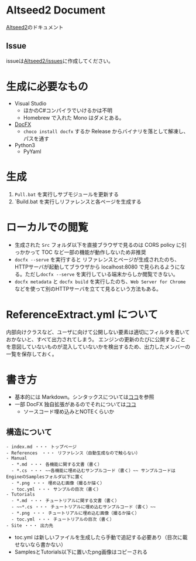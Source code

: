 # Altseed2 Document

[Altseed2](https://github.com/altseed/altseed2-csharp)のドキュメント

## Issue
issueは[Altseed2/issues](https://github.com/altseed/Altseed2/issues)に作成してください。


# 生成に必要なもの

- Visual Studio
  - ほかのC#コンパイラでいけるかは不明
  - Homebrew で入れた Mono はダメとある。
- [DocFX](https://github.com/dotnet/docfx)
  - `choco install docfx` するか Release からバイナリを落として解凍し、パスを通す
- Python3
  - PyYaml

# 生成

1. `Pull.bat` を実行しサブモジュールを更新する
1. `Build.bat を実行しリファレンスと各ページを生成する

# ローカルでの閲覧

- 生成された `Src` フォルダ以下を直接ブラウザで見るのは CORS policy に引っかかって TOC など一部の機能が動作しないため非推奨
- `docfx --serve` を実行すると リファレンスとページが生成されたのち、HTTPサーバが起動してブラウザから localhost:8080 で見られるようになる。ただし`docfx --serve` を実行している端末からしか閲覧できない。
- `docfx metadata` と `docfx build` を実行したのち、`Web Server for Chrome` などを使って別のHTTPサーバを立てて見るという方法もある。

# ReferenceExtract.yml について

内部向けクラスなど、ユーザに向けて公開しない要素は適切にフィルタを書いておかないと、すべて出力されてしまう。
エンジンの更新のたびに公開することを意図していないものが混入していないかを検出するため、出力したメンバーの
一覧を保存しておく。

# 書き方

- 基本的には Markdown。シンタックスについては[ココ](https://github.github.com/gfm/)を参照
- 一部 DocFX 独自拡張があるのでそれについては[ココ](https://dotnet.github.io/docfx/spec/docfx_flavored_markdown.html?tabs=tabid-1%2Ctabid-a)
  - ソースコード埋め込みとNOTEくらいか

## 構造について
```
- index.md ・・・ トップページ
- References　・・・ リファレンス（自動生成なので触らない）
- Manual
  - *.md ・・・ 各機能に関する文書（書く）
  - *.cs ・・・ ~~各機能に埋め込むサンプルコード（書く）~~ サンプルコードは EngineのSamplesフォルダ以下に置く
  - *.png ・・・ 埋め込む画像（撮るか描く）
  - toc.yml ・・・ サンプルの目次（書く）
- Tutorials
  - *.md ・・・ チュートリアルに関する文書（書く）
  - ~~*.cs ・・・ チュートリアルに埋め込むサンプルコード（書く）~~
  - *.png ・・・ チュートリアルに埋め込む画像（撮るか描く）
  - toc.yml ・・・ チュートリアルの目次（書く）
- Site ・・・ 出力先
```

- toc.yml は新しいファイルを生成したら手動で追記する必要あり（目次に載せないなら書かない）
- SamplesとTutorials以下に置いたpng画像はコピーされる

